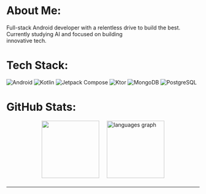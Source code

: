 # About Me:
Full-stack Android developer with a relentless drive to build the best. Currently studying AI and focused on building  
innovative tech.

# Tech Stack:
![Android](https://img.shields.io/badge/Android-2DBF6C?style=for-the-badge&logo=Android&logoColor=white)
![Kotlin](https://img.shields.io/badge/kotlin-%237F52FF.svg?style=for-the-badge&logo=kotlin&logoColor=white)
![Jetpack Compose](https://img.shields.io/badge/Jetpack%20Compose-4285F4?style=for-the-badge&logo=jetpackcompose&logoColor=white)
![Ktor](https://img.shields.io/badge/Ktor-BF360C?style=for-the-badge&logo=kotlin&logoColor=white)
![MongoDB](https://img.shields.io/badge/MongoDB-47A248?style=for-the-badge&logo=mongodb&logoColor=white)
![PostgreSQL](https://img.shields.io/badge/Azure%20PostgreSQL-4169E1?style=for-the-badge&logo=postgresql&logoColor=white)

# GitHub Stats:
<div style="display: flex; justify-content: center; gap: 20px;">
  <img src="https://nirzak-streak-stats.vercel.app/?user=amz202&theme=blue_navy&hide_border=true" height="150" />
  <img src="https://github-readme-stats.vercel.app/api/top-langs?username=amz202&locale=en&hide_title=false&layout=compact&card_width=320&langs_count=5&theme=blue_navy&hide_border=true&order=2" height="150" alt="languages graph" />
</div>

###
---



